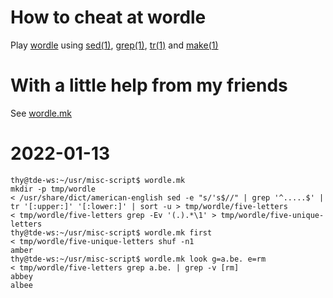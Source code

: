 # How to cheat at wordle

Play [wordle][] using [sed(1)][], [grep(1)][], [tr(1)][] and [make(1)][]

[wordle]:
    https://www.powerlanguage.co.uk/wordle/
    "powerlanguage.co.uk"

[sed(1)]:
    https://man7.org/linux/man-pages/man1/sed.1.html
    "man7.org"

[grep(1)]:
    https://man7.org/linux/man-pages/man1/grep.1.html
    "man7.org"

[tr(1)]:
    https://man7.org/linux/man-pages/man1/tr.1.html
    "man7.org"

[make(1)]:
    https://man7.org/linux/man-pages/man1/make.1.html
    "man7.org"

# With a little help from my friends

See [wordle.mk](wordle.mk)

# 2022-01-13

```console
thy@tde-ws:~/usr/misc-script$ wordle.mk
mkdir -p tmp/wordle
< /usr/share/dict/american-english sed -e "s/'s$//" | grep '^.....$' | tr '[:upper:]' '[:lower:]' | sort -u > tmp/wordle/five-letters
< tmp/wordle/five-letters grep -Ev '(.).*\1' > tmp/wordle/five-unique-letters
thy@tde-ws:~/usr/misc-script$ wordle.mk first
< tmp/wordle/five-unique-letters shuf -n1
amber
thy@tde-ws:~/usr/misc-script$ wordle.mk look g=a.be. e=rm
< tmp/wordle/five-letters grep a.be. | grep -v [rm]
abbey
albee
```

[Local Variables:]::
[indent-tabs-mode: nil]::
[End:]::
